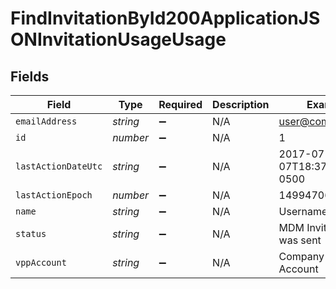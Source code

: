 # FindInvitationById200ApplicationJSONInvitationUsageUsage


## Fields

| Field                        | Type                         | Required                     | Description                  | Example                      |
| ---------------------------- | ---------------------------- | ---------------------------- | ---------------------------- | ---------------------------- |
| `emailAddress`               | *string*                     | :heavy_minus_sign:           | N/A                          | user@company.com             |
| `id`                         | *number*                     | :heavy_minus_sign:           | N/A                          | 1                            |
| `lastActionDateUtc`          | *string*                     | :heavy_minus_sign:           | N/A                          | 2017-07-07T18:37:04.555-0500 |
| `lastActionEpoch`            | *number*                     | :heavy_minus_sign:           | N/A                          | 1499470624555                |
| `name`                       | *string*                     | :heavy_minus_sign:           | N/A                          | Username                     |
| `status`                     | *string*                     | :heavy_minus_sign:           | N/A                          | MDM Invitations was sent     |
| `vppAccount`                 | *string*                     | :heavy_minus_sign:           | N/A                          | Company VPP Account          |